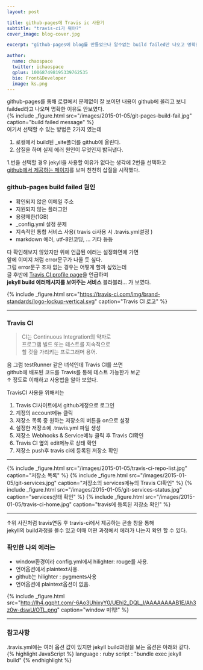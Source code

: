 ```yaml
---
layout: post

title: github-pages에 Travis ic 사용기
subtitle: "travis-ci가 뭐야?"
cover_image: blog-cover.jpg

excerpt: "github-pages에 blog를 만들었으나 알수없는 build failed만 나오고 명확한 이유가 없다."

author:
  name: chaospace
  twitter: ichaospace
  gplus: 100687498195339762535 
  bio: Front&Developer
  image: ks.png
---
```


github-pages를 통해 로컬에서 문제없이 잘 보이던 내용이 github에 올리고 보니 failded라고 나오며 명확한 이유도 안보였다.  
{% include _figure.html src="/images/2015-01-05/git-pages-build-fail.jpg" caption="build failed message" %}
<br>
여기서 선택할 수 있는 방법은 2가지 였는데  

 1. 로컬에서 build된 _site폴더를 github에 올린다.
 2. 삽질을 하며 실제 에러 원인이 무엇인지 밝혀낸다.

1.번을 선택할 경우 jekyll을 사용할 이유가 없다는 생각에 2번을 선택하고  
[github에서 제공하는 페이지](https://help.github.com/articles/troubleshooting-github-pages-build-failures/)를 보며 천천히 삽질을 시작했다.  

### github-pages build failed 원인

- 확인되지 않은 이메일 주소
- 지원되지 않는 플러그인
- 용량제한(1GB)
- _config.yml 설정 문제 
- 지속적인 통합 서비스 사용( travis ci사용 시 .travis.yml설정 )
- markdown 에러, utf-8인코딩, ... 기타 등등

다 확인해보지 않았지만 위에 언급된 에러는 설정화면에 가면  
앞에 이미지 처럼 error문구가 나올 듯 싶다.  
그럼 error문구 조차 없는 경우는 어떻게 할까 싶었는데  
글 후반에 [Travis CI profile page](https://travis-ci.org)을 언급하며  
**jekyll build 에러메시지를 보여주는 서비스** 블라블라... 가 보였다.

{% include _figure.html src="https://travis-ci.com/img/brand-standards/logo-lockup-vertical.svg" caption="Travis CI 로고" %}

***

### Travis CI

> CI는 Continuous Integration의 약자로  
프로그램 빌드 또는 테스트를 지속적으로  
할 것을 가리키는 프로그래머 용어.

음 그럼 testRunner 같은 녀석인데 Travis CI를 쓰면  
github에 배포된 코드를 Travis를 통해 테스트 가능한가 보군  
 ↑ 정도로 이해하고 사용법을 알아 보았다.
 
TravisCI 사용을 위해서는 

1. Travis CI사이트에서 github계정으로 로그인
2. 계정의 account메뉴 클릭
3. 저장소 목록 중 원하는 저장소의 버튼을 on으로 설정
4. 설정한 저장소에 .travis.yml 파일 생성 
5. 저장소 Webhooks & Service메뉴 클릭 후 Travis CI확인
6. Travis CI 옆의 edit메뉴로 상태 확인
7. 저장소 push후 travis ci에 등록된 저장소 확인  

***

{% include _figure.html src="/images/2015-01-05/travis-ci-repo-list.jpg" caption="저장소 목록" %}
{% include _figure.html src="/images/2015-01-05/git-services.jpg" caption="저장소의 services메뉴의 Travis CI확인" %}
{% include _figure.html src="/images/2015-01-05/git-services-status.jpg" caption="services상태 확인" %}
{% include _figure.html src="/images/2015-01-05/travis-ci-home.jpg" caption="travis에 등록된 저장소 확인" %}

***

↑위 사진처럼 travis연동 후 travis-ci에서 제공하는 콘솔 창을 통해  
jekyll의 build과정을 볼수 있고 이때 어떤 과정에서 에러가 나는지 확인 할 수 있다.  

### 확인한 나의 에러는
- window환경이라 config.yml에서 hilighter: rouge를 사용.
- 언어옵션에서 plaintext사용.
- github는 hilighter : pygments사용
- 언어옵션에 plaintext옵션이 없음.

{% include _figure.html src="http://lh4.ggpht.com/-6Ao3UhixyY0/UEhi2_DQL_I/AAAAAAAAB1E/Ah3z0w-dswU/OTL.png" caption="window 미워!" %}

***

### 참고사항
.travis.yml에는 여러 옵션 값이 있지만 jekyll build과정을 보는 옵션은 아래와 같다.
{% highlight JavaScript %}
language : ruby
script	: "bundle exec jekyll build"
{% endhighlight %}